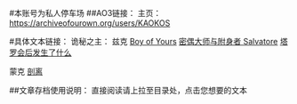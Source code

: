 #本账号为私人停车场
##AO3链接：
主页：https://archiveofourown.org/users/KAOKOS

#具体文本链接：
诡秘之主：
兹克
[Boy of Yours](https://archiveofourown.org/works/22386520)
[密偶大师与附身者 ](https://archiveofourown.org/works/22043152)
[Salvatore](https://archiveofourown.org/works/21603445)
[塔罗会后发生了什么](https://archiveofourown.org/works/20124700)

蒙克
[剖离](https://archiveofourown.org/works/22649398)

##文章存档使用说明：
直接阅读请上拉至目录处，点击您想要的文本
